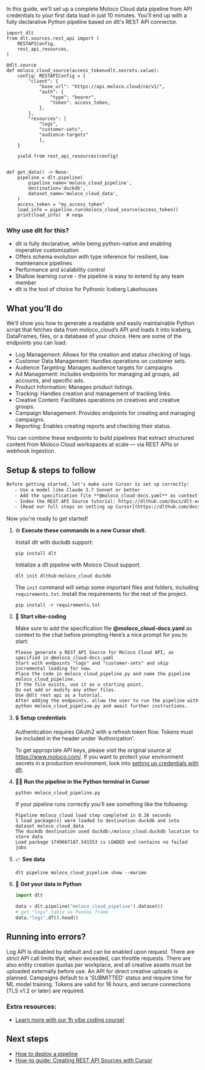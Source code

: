 In this guide, we'll set up a complete Moloco Cloud data pipeline from API credentials to your first data load in just 10 minutes. You'll end up with a fully declarative Python pipeline based on dlt's REST API connector.

```python-outcome
import dlt
from dlt.sources.rest_api import (
    RESTAPIConfig,
    rest_api_resources,
)

@dlt.source
def moloco_cloud_source(access_token=dlt.secrets.value):
    config: RESTAPIConfig = {
        "client": {
            "base_url": "https://api.moloco.cloud/cm/v1/",
            "auth": {
                "type": "bearer",
                "token": access_token,
            },
        },
        "resources": [
            "logs",
            "customer-sets",
            "audience-targets"
            ],
    }

    yield from rest_api_resources(config)


def get_data() -> None:
    pipeline = dlt.pipeline(
        pipeline_name='moloco_cloud_pipeline',
        destination='duckdb',
        dataset_name='moloco_cloud_data', 
    )
    access_token = "my_access_token"
    load_info = pipeline.run(moloco_cloud_source(access_token))
    print(load_info)  # noqa
```

### Why use dlt for this?

- dlt is fully declarative, while being python-native and enabling imperative customization
- Offers schema evolution with type inference for resilient, low maintenance pipelines
- Performance and scalability control
- Shallow learning curve - the pipeline is easy to extend by any team member
- dlt is the tool of choice for Pythonic Iceberg Lakehouses

## What you’ll do

We’ll show you how to generate a readable and easily maintainable Python script that fetches data from moloco_cloud’s API and loads it into Iceberg, DataFrames, files, or a database of your choice. Here are some of the endpoints you can load:

- Log Management: Allows for the creation and status checking of logs.
- Customer Data Management: Handles operations on customer sets.
- Audience Targeting: Manages audience targets for campaigns.
- Ad Management: Includes endpoints for managing ad groups, ad accounts, and specific ads.
- Product Information: Manages product listings.
- Tracking: Handles creation and management of tracking links.
- Creative Content: Facilitates operations on creatives and creative groups.
- Campaign Management: Provides endpoints for creating and managing campaigns.
- Reporting: Enables creating reports and checking their status.

You can combine these endpoints to build pipelines that extract structured content from Moloco Cloud workspaces at scale — via REST APIs or webhook ingestion.

## Setup & steps to follow

```default
Before getting started, let's make sure Cursor is set up correctly:
   - Use a model like Claude 3.7 Sonnet or better
   - Add the specification file **@moloco_cloud-docs.yaml** as context
   - Index the REST API Source tutorial: https://dlthub.com/docs/dlt-ecosystem/verified-sources/rest_api/ and add it to context as **@dlt rest api**
   - [Read our full steps on setting up Cursor](https://dlthub.com/docs/dlt-ecosystem/llm-tooling/cursor-restapi#23-configuring-cursor-with-documentation)
```

Now you're ready to get started! 

1. ⚙️ **Execute these commands in a new Cursor shell.**
    
    Install dlt with duckdb support:
    ```shell
    pip install dlt
    ```

    Initialize a dlt pipeline with Moloco Cloud support.
    ```shell
    dlt init dlthub:moloco_cloud duckdb
    ```

    The `init` command will setup some important files and folders, including `requirements.txt`. Install the requirements for the rest of the project.
    ```shell
    pip install -r requirements.txt
    ```
    
2. 🤠 **Start vibe-coding**
    
    Make sure to add the specification file **@moloco_cloud-docs.yaml** as context to the chat before prompting
    Here’s a nice prompt for you to start: 
    
    ```prompt
    Please generate a REST API Source for Moloco Cloud API, as specified in @moloco_cloud-docs.yaml 
    Start with endpoints "logs" and "customer-sets" and skip incremental loading for now. 
    Place the code in moloco_cloud_pipeline.py and name the pipeline moloco_cloud_pipeline. 
    If the file exists, use it as a starting point. 
    Do not add or modify any other files. 
    Use @dlt rest api as a tutorial. 
    After adding the endpoints, allow the user to run the pipeline with python moloco_cloud_pipeline.py and await further instructions.
    ```

    
3. 🔒 **Setup credentials** 
    
    Authentication requires OAuth2 with a refresh token flow. Tokens must be included in the header under 'Authorization'.
    
    To get appropriate API keys, please visit the original source at https://www.moloco.com/.
    If you want to protect your environment secrets in a production environment, look into [setting up credentials with dlt](https://dlthub.com/docs/walkthroughs/add_credentials).
    
4. 🏃‍♀️ **Run the pipeline in the Python terminal in Cursor**
    
    ```shell
    python moloco_cloud_pipeline.py
    ```
    
    If your pipeline runs correctly you’ll see something like the following:
    
    ```shell
    Pipeline moloco_cloud load step completed in 0.26 seconds
    1 load package(s) were loaded to destination duckdb and into dataset moloco_cloud_data
    The duckdb destination used duckdb:/moloco_cloud.duckdb location to store data
    Load package 1749667187.541553 is LOADED and contains no failed jobs
    ```
    
5. 📈 **See data**
    
    ```shell
    dlt pipeline moloco_cloud_pipeline show --marimo
    ```
    
6. 🐍 **Get your data in Python**
    
    ```python
    import dlt

   data = dlt.pipeline("moloco_cloud_pipeline").dataset()
   # get "logs" table as Pandas frame
   data."logs".df().head()
    ```

## Running into errors?

Log API is disabled by default and can be enabled upon request. There are strict API call limits that, when exceeded, can throttle requests. There are also entity creation quotas per workplace, and all creative assets must be uploaded externally before use. An API for direct creative uploads is planned. Campaigns default to a 'SUBMITTED' status and require time for ML model training. Tokens are valid for 16 hours, and secure connections (TLS v1.2 or later) are required.

### Extra resources:

- [Learn more with our 1h vibe coding course!](https://www.youtube.com/watch?v=GGid70rnJuM)

## Next steps

- [How to deploy a pipeline](https://dlthub.com/docs/walkthroughs/deploy-a-pipeline)
- [How-to guide: Creating REST API Sources with Cursor](https://dlthub.com/docs/dlt-ecosystem/llm-tooling/cursor-restapi)